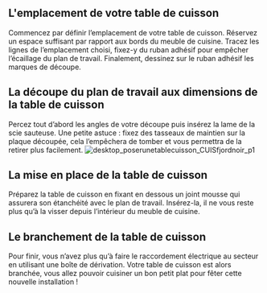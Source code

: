 ## L'emplacement de votre table de cuisson
Commencez par définir l’emplacement de votre table de cuisson. Réservez un espace suffisant par rapport aux bords du meuble de cuisine. Tracez les lignes de l’emplacement choisi, fixez-y du ruban adhésif pour empêcher l’écaillage du plan de travail. Finalement, dessinez sur le ruban adhésif les marques de découpe.
## La découpe du plan de travail aux dimensions de la table de cuisson
Percez tout d’abord les angles de votre découpe puis insérez la lame de la scie sauteuse. Une petite astuce : fixez des tasseaux de maintien sur la plaque découpée, cela l’empêchera de tomber et vous permettra de la retirer plus facilement.
![desktop_poserunetablecuisson_CUISfjordnoir_p1](//statics.lapeyre.fr/img/contrib/2bdd4da300209731/desktop_poserunetablecuisson_CUISfjordnoir_p1.jpg)
##
## La mise en place de la table de cuisson
Préparez la table de cuisson en fixant en dessous un joint mousse qui assurera son étanchéité avec le plan de travail. Insérez-la, il ne vous reste plus qu’à la visser depuis l’intérieur du meuble de cuisine.
## Le branchement de la table de cuisson
Pour finir, vous n’avez plus qu’à faire le raccordement électrique au secteur en utilisant une boîte de dérivation. Votre table de cuisson est alors branchée, vous allez pouvoir cuisiner un bon petit plat pour fêter cette nouvelle installation !
